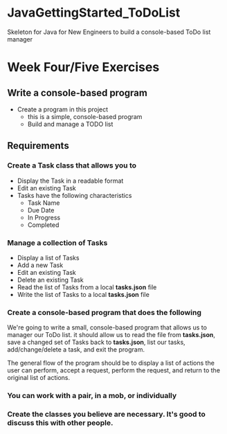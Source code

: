 # JavaGettingStarted_ToDoList
Skeleton for Java for New Engineers to build a console-based ToDo list manager

# Week Four/Five Exercises
## Write a console-based program
* Create a program in this project
    * this is a simple, console-based program
    * Build and manage a TODO list
## Requirements
### Create a Task class that allows you to
* Display the Task in a readable format
* Edit an existing Task
* Tasks have the following characteristics
    * Task Name
    * Due Date
    * In Progress
    * Completed
### Manage a collection of Tasks
* Display a list of Tasks
* Add a new Task
* Edit an existing Task
* Delete an existing Task
* Read the list of Tasks from a local **tasks.json** file
* Write the list of Tasks to a local **tasks.json** file

### Create a console-based program that does the following
We're going to write a small, console-based program that allows us to manager our ToDo list.  it should allow us to read the file from **tasks.json**, save a changed set of Tasks back to **tasks.json**, list our tasks, add/change/delete a task, and exit the program.

The general flow of the program should be to display a list of actions the user can perform, accept a request, perform the request, and return to the original list of actions.


### You can work with a pair, in a mob, or individually
### Create the classes you believe are necessary. It's good to discuss this with other people.